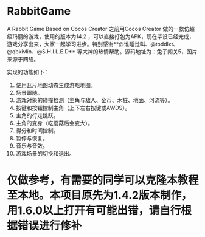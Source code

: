 # RabbitGame
A Rabbit Game Based on Cocos Creator
之前用Cocos Creator 做的一款仿超级玛丽的游戏，使用的版本为14.2 ，可以直接打包为APK，现在毕设已经完成，游戏分享出来，大家一起学习进步。特别感谢**@谁睡觉叫、@toddlxt、@qbkivlin、@S.H.I.L.E.D** 等大神的热情帮助。源码地址为：兔子闯关5，图片来源于网络。

实现的功能如下：
1. 使用瓦片地图动态生成游戏地图。
2. 场景跟随。
3. 游戏对象的碰撞检测（主角与敌人、金币、木桩、地面、河流等）。
4. 按键和按钮控制主角（上下左右按键或AWDS）。
5. 主角的行走跳跃。
6. 主角的变身（吃蘑菇后会变大）。
7. 得分和时间控制。
8. 暂停与恢复。
9. 音乐与音效。
10. 游戏场景的切换和退出。
# 仅做参考，有需要的同学可以克隆本教程至本地。本项目原先为1.4.2版本制作，用1.6.0以上打开有可能出错，请自行根据错误进行修补
